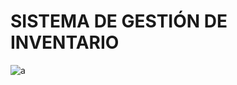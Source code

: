 # SISTEMA DE GESTIÓN DE INVENTARIO

![a](https://github.com/Salvador798/Ventas/app/views/img/Ventas)
